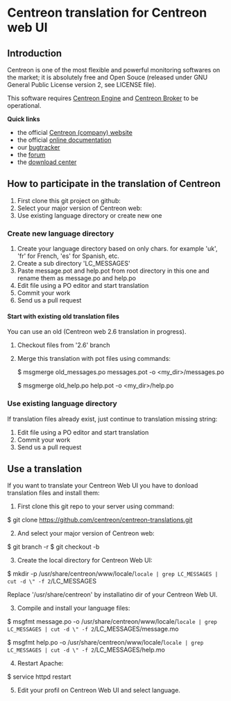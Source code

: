 # Centreon translation for Centreon web UI #

## Introduction ##

Centreon is one of the most flexible and powerful monitoring softwares
on the market; it is absolutely free and Open Souce (released under GNU
General Public License version 2, see LICENSE file).

This software requires [Centreon Engine](https://github.com/centreon/centreon-engine)
and [Centreon Broker](https://github.com/centreon/centreon-broker) to be
operational.

**Quick links**
* the official [Centreon (company) website](https://www.centreon.com)
* the official [online documentation](https://documentation.centreon.com)
* our [bugtracker](https://github.com/centreon/centreon/issues)
* the [forum](http://forum.centreon.com)
* the [download center](https://download.centreon.com)

## How to participate in the translation of Centreon ##

1. First clone this git project on github:
2. Select your major version of Centreon web:
3. Use existing language directory or create new one

### Create new language directory ###

1. Create your language directory based on only chars. for example 'uk', 'fr' for French, 'es' for Spanish, etc.
2. Create a sub directory 'LC_MESSAGES'
3. Paste message.pot and help.pot from root directory in this one and rename them as message.po and help.po
4. Edit file using a PO editor and start translation
5. Commit your work
6. Send us a pull request

#### Start with existing old translation files ####

You can use an old (Centreon web 2.6 translation in progress). 
1. Checkout files from '2.6' branch
2. Merge this translation with pot files using commands:

   $ msgmerge old_messages.po messages.pot -o <my_dir>/messages.po

   $ msgmerge old_help.po help.pot -o  <my_dir>/help.po 

### Use existing language directory ###

If translation files already exist, just continue to translation missing string:

1. Edit file using a PO editor and start translation
2. Commit your work
3. Send us a pull request

## Use a translation ##

If you want to translate your Centreon Web UI you have to donload translation files and install them:

1. First clone this git repo to your server using command:

  $ git clone https://github.com/centreon/centreon-translations.git

2. And select your major version of Centreon web:

  $ git branch -r
  $ git checkout -b <branch>

3. Create the local directory for Centreon Web UI:

  $ mkdir -p /usr/share/centreon/www/locale/`locale | grep LC_MESSAGES | cut -d \" -f 2`/LC_MESSAGES

Replace '/usr/share/centreon' by installatino dir of your Centreon Web UI.

3. Compile and install your language files:

  $ msgfmt message.po -o /usr/share/centreon/www/locale/`locale | grep LC_MESSAGES | cut -d \" -f 2`/LC_MESSAGES/message.mo

  $ msgfmt help.po -o /usr/share/centreon/www/locale/`locale | grep LC_MESSAGES | cut -d \" -f 2`/LC_MESSAGES/help.mo

4. Restart Apache:

  $ service httpd restart

5. Edit your profil on Centreon Web UI and select language.
